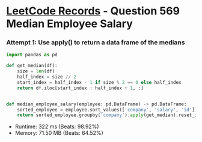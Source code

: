 # [LeetCode Records](../../README.md) - Question 569 Median Employee Salary

### Attempt 1: Use apply() to return a data frame of the medians
```py
import pandas as pd

def get_median(df):
    size = len(df)
    half_index = size // 2
    start_index = half_index - 1 if size % 2 == 0 else half_index
    return df.iloc[start_index : half_index + 1, :]


def median_employee_salary(employee: pd.DataFrame) -> pd.DataFrame:
    sorted_employee = employee.sort_values(['company', 'salary', 'id'])
    return sorted_employee.groupby('company').apply(get_median).reset_index(drop=True)
```
- Runtime: 322 ms (Beats: 98.92%)
- Memory: 71.50 MB (Beats: 64.52%)

<br>
